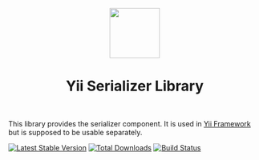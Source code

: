 <p align="center">
    <a href="https://github.com/yiisoft" target="_blank">
        <img src="https://avatars0.githubusercontent.com/u/993323" height="100px">
    </a>
    <h1 align="center">Yii Serializer Library</h1>
    <br>
</p>

This library provides the serializer component.
It is used in [Yii Framework] but is supposed to be usable separately.

[Yii Framework]: https://github.com/yiisoft/core

[![Latest Stable Version](https://poser.pugx.org/yiisoft/serializer/v/stable.png)](https://packagist.org/packages/yiisoft/serializer)
[![Total Downloads](https://poser.pugx.org/yiisoft/serializer/downloads.png)](https://packagist.org/packages/yiisoft/serializer)
[![Build Status](https://travis-ci.com/yiisoft/serializer.svg?branch=master)](https://travis-ci.com/yiisoft/serializer)

